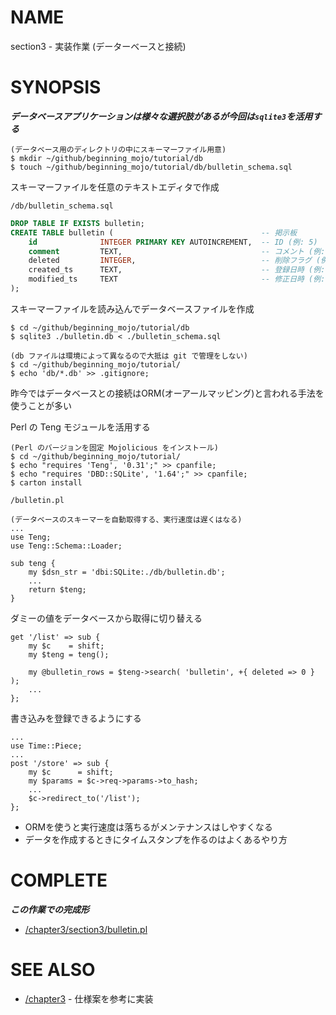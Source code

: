 # NAME

section3 - 実装作業 (データーベースと接続)

# SYNOPSIS

___データベースアプリケーションは様々な選択肢があるが今回は`sqlite3`を活用する___

```
(データベース用のディレクトリの中にスキーマーファイル用意)
$ mkdir ~/github/beginning_mojo/tutorial/db
$ touch ~/github/beginning_mojo/tutorial/db/bulletin_schema.sql
```

スキーマーファイルを任意のテキストエディタで作成

`/db/bulletin_schema.sql`

```sql
DROP TABLE IF EXISTS bulletin;
CREATE TABLE bulletin (                                 -- 掲示板
    id              INTEGER PRIMARY KEY AUTOINCREMENT,  -- ID (例: 5)
    comment         TEXT,                               -- コメント (例: '明日は晴れそう')
    deleted         INTEGER,                            -- 削除フラグ (例: 0: 削除していない, 1: 削除済み)
    created_ts      TEXT,                               -- 登録日時 (例: '2019-08-22 17:01:29')
    modified_ts     TEXT                                -- 修正日時 (例: '2019-08-22 17:01:29')
);
```

スキーマーファイルを読み込んでデータベースファイルを作成

```
$ cd ~/github/beginning_mojo/tutorial/db
$ sqlite3 ./bulletin.db < ./bulletin_schema.sql

(db ファイルは環境によって異なるので大抵は git で管理をしない)
$ cd ~/github/beginning_mojo/tutorial/
$ echo 'db/*.db' >> .gitignore;
```

昨今ではデータベースとの接続はORM(オーアールマッピング)と言われる手法を使うことが多い

Perl の Teng モジュールを活用する

```
(Perl のバージョンを固定 Mojolicious をインストール)
$ cd ~/github/beginning_mojo/tutorial/
$ echo "requires 'Teng', '0.31';" >> cpanfile;
$ echo "requires 'DBD::SQLite', '1.64';" >> cpanfile;
$ carton install
```

`/bulletin.pl`

```
(データベースのスキーマーを自動取得する、実行速度は遅くはなる)
...
use Teng;
use Teng::Schema::Loader;

sub teng {
    my $dsn_str = 'dbi:SQLite:./db/bulletin.db';
    ...
    return $teng;
}
```

ダミーの値をデータベースから取得に切り替える

```
get '/list' => sub {
    my $c    = shift;
    my $teng = teng();

    my @bulletin_rows = $teng->search( 'bulletin', +{ deleted => 0 } );
    ...
};
```

書き込みを登録できるようにする

```
...
use Time::Piece;
...
post '/store' => sub {
    my $c      = shift;
    my $params = $c->req->params->to_hash;
    ...
    $c->redirect_to('/list');
};
```

- ORMを使うと実行速度は落ちるがメンテナンスはしやすくなる
- データを作成するときにタイムスタンプを作るのはよくあるやり方

# COMPLETE

___この作業での完成形___

- [/chapter3/section3/bulletin.pl](/chapter3/section3/bulletin.pl)

# SEE ALSO

- [/chapter3](/chapter3) - 仕様案を参考に実装
